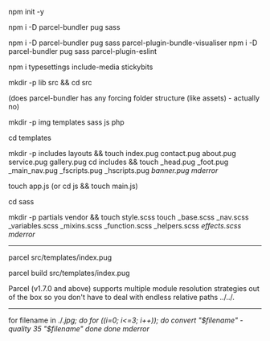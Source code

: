 npm init -y

npm i -D parcel-bundler pug sass

npm i -D parcel-bundler pug sass parcel-plugin-bundle-visualiser
npm i -D parcel-bundler pug sass parcel-plugin-eslint

npm i typesettings include-media stickybits

mkdir -p lib src && cd src

<!-- mkdir -p assets components views sass -->

(does parcel-bundler has any forcing folder structure (like assets) - actually no)

mkdir -p img templates sass js php

cd templates

mkdir -p includes layouts && touch index.pug contact.pug about.pug service.pug gallery.pug
cd includes && touch _head.pug _foot.pug _main_nav.pug _fscripts.pug _hscripts.pug _banner.pug                          mderror_

touch app.js (or cd js && touch main.js)

cd sass

mkdir -p partials vendor && touch style.scss
touch _base.scss _nav.scss _variables.scss _mixins.scss _function.scss _helpers.scss _effects.scss                            mderror_

______________________________________________________________

parcel src/templates/index.pug

parcel build src/templates/index.pug

Parcel (v1.7.0 and above) supports multiple module resolution strategies out of the box so you don't have to deal with endless relative paths ../../.

--------------------------------------------------------------

for filename in ./*.jpg; do
    for ((i=0; i<=3; i++)); do
        convert "$filename" -quality 35 "$filename"
    done
done                                                                                            mderror*


